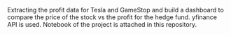Extracting the profit data for Tesla and GameStop and build a dashboard to compare the price of the stock vs the profit for the hedge fund.
yfinance API is used.
Notebook of the project is attached in this repository.
